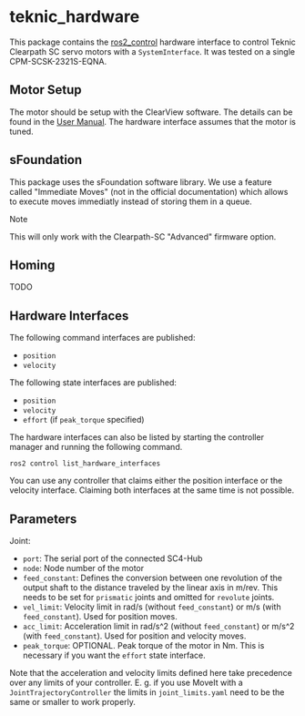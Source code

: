 # teknic_hardware

This package contains the [ros2_control](https://control.ros.org/master/index.html) hardware interface to control Teknic Clearpath SC servo motors with a `SystemInterface`. It was tested on a single CPM-SCSK-2321S-EQNA.

## Motor Setup
The motor should be setup with the ClearView software. The details can be found in the [User Manual](https://teknic.com/files/downloads/Clearpath-SC%20User%20Manual.pdf). The hardware interface assumes that the motor is tuned.

## sFoundation
This package uses the sFoundation software library. We use a feature called "Immediate Moves" (not in the official documentation) which allows to execute moves immediatly instead of storing them in a queue.

> [!NOTE]
> This will only work with the Clearpath-SC "Advanced" firmware option.

## Homing
TODO

## Hardware Interfaces
The following command interfaces are published:
- `position`
- `velocity`

The following state interfaces are published:
- `position`
- `velocity`
- `effort` (if `peak_torque` specified)

The hardware interfaces can also be listed by starting the controller manager and running the following command.
```
ros2 control list_hardware_interfaces
```

You can use any controller that claims either the position interface or the velocity interface. Claiming both interfaces at the same time is not possible.

## 

## Parameters
Joint:
- `port`: The serial port of the connected SC4-Hub
- `node`: Node number of the motor
- `feed_constant`: Defines the conversion between one revolution of the output shaft to the distance traveled by the linear axis in m/rev. This needs to be set for `prismatic` joints and omitted for `revolute` joints.
- `vel_limit`: Velocity limit in rad/s (without `feed_constant`) or m/s (with `feed_constant`). Used for position moves.
- `acc_limit`: Acceleration limit in rad/s^2 (without `feed_constant`) or m/s^2 (with `feed_constant`). Used for position and velocity moves.
- `peak_torque`: OPTIONAL. Peak torque of the motor in Nm. This is necessary if you want the `effort` state interface.

Note that the acceleration and velocity limits defined here take precedence over any limits of your controller. E. g. if you use MoveIt with a `JointTrajectoryController` the limits in `joint_limits.yaml` need to be the same or smaller to work properly.